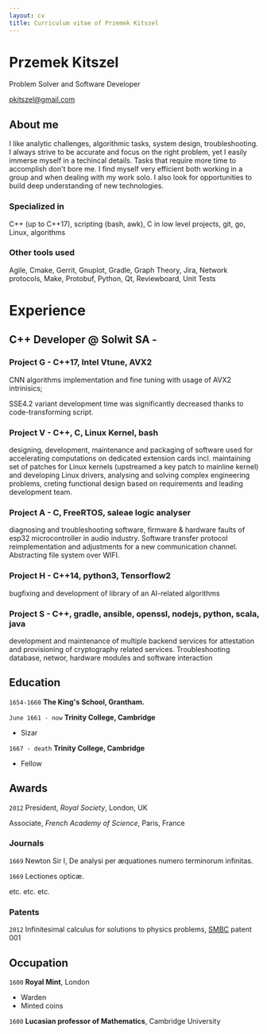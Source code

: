 ```yaml
---
layout: cv
title: Curriculum vitae of Przemek Kitszel
---
```

# Przemek Kitszel
Problem Solver and Software Developer

<div id="webaddress">
<a href="pkitszel@gmail.com">pkitszel@gmail.com</a>
</div>


## About me

I like analytic challenges, algorithmic tasks, system design, troubleshooting. I always strive to be accurate and focus on the right problem, yet I easily immerse myself in a techincal details. Tasks that require more time to accomplish don't bore me. I find myself very efficient both working in a group and when dealing with my work solo. I also look for opportunities to build deep understanding of new technologies.

### Specialized in

C++ (up to C++17), scripting (bash, awk), C in low level projects, git, go, Linux, algorithms

### Other tools used

Agile, Cmake, Gerrit, Gnuplot, Gradle, Graph Theory, Jira, Network protocols, Make, Protobuf, Python, Qt, Reviewboard, Unit Tests


# Experience

## C++ Developer @ Solwit SA -
### Project G - C++17, Intel Vtune, AVX2
CNN algorithms implementation and fine tuning with usage of AVX2 intrinisics;

SSE4.2 variant development time was significantly decreased thanks to code-transforming script.

### Project V - C++, C, Linux Kernel, bash
designing, development, maintenance and packaging of software used for accelerating computations on dedicated extension cards incl. maintaining set of patches for Linux kernels (upstreamed a key patch to mainline kernel) and developing Linux drivers, analysing and solving complex engineering problems, creting functional design based on requirements and leading development team.

### Project A - C, FreeRTOS, saleae logic analyser
diagnosing and troubleshooting software, firmware & hardware faults of esp32 microcontroller in audio industry. Software transfer protocol reimplementation and adjustments for a new communication channel. Abstracting file system over WIFI.

### Project H - C++14, python3, Tensorflow2
bugfixing and development of library of an AI-related algorithms

### Project S - C++, gradle, ansible, openssl, nodejs, python, scala, java
development and maintenance of multiple backend services for attestation and provisioning of cryptography related services. Troubleshooting database, networ, hardware modules and software interaction

## Education

`1654-1660`
__The King's School, Grantham.__

`June 1661 - now`
__Trinity College, Cambridge__

- Sizar

`1667 - death`
__Trinity College, Cambridge__

- Fellow



## Awards

`2012`
President, *Royal Society*, London, UK

Associate, *French Academy of Science*, Paris, France



### Journals

`1669`
Newton Sir I, De analysi per æquationes numero terminorum infinitas. 

`1669`
Lectiones opticæ.

etc. etc. etc.

### Patents

`2012`
Infinitesimal calculus for solutions to physics problems, [SMBC](http://www.techdirt.com/articles/20121011/09312820678/if-patents-had-been-around-time-newton.shtml) patent 001


## Occupation

`1600`
__Royal Mint__, London

- Warden
- Minted coins

`1600`
__Lucasian professor of Mathematics__, Cambridge University



<!-- ### Footer

Last updated: May 2013 -->


